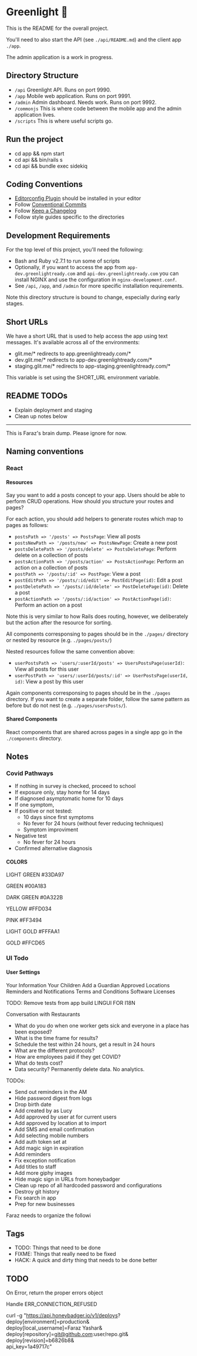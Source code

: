 # Greenlight 🚦

This is the README for the overall project.

You'll need to also start the API (see `./api/README.md`) and the client app `./app`.

The admin application is a work in progress.

## Directory Structure

 - `/api` Greenlight API. Runs on port 9990.
 - `/app` Mobile web application. Runs on port 9991.
 - `/admin` Admin dashboard. Needs work. Runs on port 9992.
 - `/commonjs` This is where code between the mobile app and the admin application lives.
 - `/scripts` This is where useful scripts go.

## Run the project

 - cd app && npm start
 - cd api && bin/rails s
 - cd api && bundle exec sidekiq

## Coding Conventions

 - [Editorconfig Plugin](https://editorconfig.org/#download) should be installed in your editor
 - Follow [Conventional Commits](https://conventionalcommits.org)
 - Follow [Keep a Changelog](https://keepachangelog.com/en/1.0.0)
 - Follow style guides specific to the directories

## Development Requirements

For the top level of this project, you'll need the following:

 - Bash and Ruby v2.7.1 to run some of scripts
 - Optionally, if you want to access the app from `app-dev.greenlightready.com` and `api-dev.greenlightready.com` you can install NGINX and use the configuration in `nginx-development.conf`.
 - See `/api`, `/app`, and `/admin` for more specific installation requirements.


Note this directory structure is bound to change, especially during early stages.

## Short URLs

We have a short URL that is used to help access the app using text messages.
It's available across all of the environments:

 - glit.me/* redirects to app.greenlightready.com/*
 - dev.glit.me/* redirects to app-dev.greenlightready.com/*
 - staging.glit.me/* redirects to app-staging.greenlightready.com/*

This variable is set using the SHORT_URL environment variable.

## README TODOs

 - Explain deployment and staging
 - Clean up notes below

---

This is Faraz's brain dump. Please ignore for now.

## Naming conventions

### React

#### Resources

Say you want to add a posts concept to your app. Users should be able to perform CRUD operations. How should you structure your routes and pages?

For each action, you should add helpers to generate routes which map to pages as follows:

 - `postsPath => '/posts' => PostsPage`: View all posts
 - `postsNewPath => '/posts/new' => PostsNewPage`:  Create a new post
 - `postsDeletePath => '/posts/delete' => PostsDeletePage`: Perform delete on a collection of posts
 - `postsActionPath => '/posts/action' => PostsActionPage`: Perform an action on a collection of posts
 - `postPath => '/posts/:id' => PostPage`: View a post
 - `postEditPath => '/posts/:id/edit' => PostEditPage(id)`: Edit a post
 - `postDeletePath => '/posts/:id/delete' => PostDeletePage(id)`: Delete a post
 - `postActionPath => '/posts/:id/action' => PostActionPage(id)`: Perform an action on a post

Note this is very similar to how Rails does routing, however, we deliberately but the action after the resource for sorting.

All components corresponsing to pages should be in the `./pages/` directory or nested by resource (e.g. `./pages/posts/`)

Nested resources follow the same convention above:

 - `userPostsPath => 'users/:userId/posts' => UsersPostsPage(userId)`: View all posts for this user
 - `userPostPath => 'users/:userId/posts/:id' => UserPostsPage(userId, id)`: View a post by this user

Again components corresponsing to pages should be in the `./pages` directory. If you want to create a separate folder, follow the same pattern as before but do not nest (e.g. `./pages/usersPosts/`).

#### Shared Components

React components that are shared across pages in a single app go in the `./components` directory.

## Notes

### Covid Pathways

 - If nothing in survey is checked, proceed to school
 - If exposure only, stay home for 14 days
 - If diagnosed asymptomatic home for 10 days
 - If one symptom,
  - If positive or not tested:
    - 10 days since first symptoms
    - No fever for 24 hours (without fever reducing techniques)
    - Symptom improviment
  - Negative test
    - No fever for 24 hours
  - Confirmed alternative diagnosis

#### COLORS

LIGHT GREEN #33DA97

GREEN #00A183

DARK GREEN #0A322B

YELLOW #FFD034

PINK #FF3494

LIGHT GOLD #FFFAA1

GOLD #FFCD65

### UI Todo

#### User Settings

Your Information
Your Children
Add a Guardian
Approved Locations
Reminders and Notifications
Terms and Conditions
Software Licenses

TODO: Remove tests from app build
LINGUI FOR I18N


Conversation with Restaurants

 - What do you do when one worker gets sick and everyone in a place has been exposed?
 - What is the time frame for results?
 - Schedule the test within 24 hours, get a result in 24 hours
 - What are the different protocols?
 - How are employees paid if they get COVID?
 - What do tests cost?
 - Data security? Permanently delete data. No analytics.

TODOs:

 - Send out reminders in the AM
 - Hide password digest from logs
 - Drop birth date
 - Add created by as Lucy
 - Add approved by user at for current users
 - Add approved by location at to import
 - Add SMS and email confirmation
 - Add selecting mobile numbers
 - Add auth token set at
 - Add magic sign in expiration
 - Add reminders
 - Fix exception notification
 - Add titles to staff
 - Add more giphy images
 - Hide magic sign in URLs from honeybadger
 - Clean up repo of all hardcoded password and configurations
 - Destroy git history
 - Fix search in app
 - Prep for new businesses


Faraz needs to organize the followi

## Tags

 - TODO: Things that need to be done
 - FIXME: Things that really need to be fixed
 - HACK: A quick and dirty thing that needs to be done better

## TODO

On Error, return the proper errors object

Handle ERR_CONNECTION_REFUSED


curl -g "https://api.honeybadger.io/v1/deploys? \
  deploy[environment]=production& \
  deploy[local_username]=Faraz Yashar& \
  deploy[repository]=git@github.com:user/repo.git& \
  deploy[revision]=b6826b8& \
  api_key=1a49717c"



